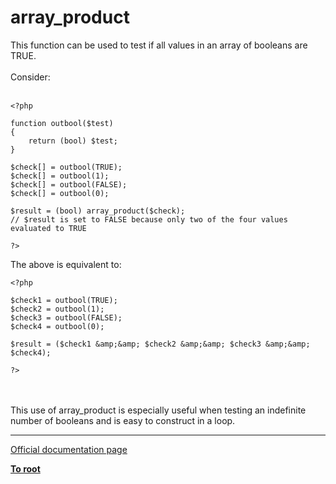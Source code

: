 # array_product



This function can be used to test if all values in an array of booleans are TRUE.<br><br>Consider:<br><br>

```
<?php

function outbool($test)
{
    return (bool) $test;
}

$check[] = outbool(TRUE);
$check[] = outbool(1);
$check[] = outbool(FALSE);
$check[] = outbool(0);

$result = (bool) array_product($check);
// $result is set to FALSE because only two of the four values evaluated to TRUE

?>
```


The above is equivalent to:



```
<?php

$check1 = outbool(TRUE);
$check2 = outbool(1);
$check3 = outbool(FALSE);
$check4 = outbool(0);

$result = ($check1 &amp;&amp; $check2 &amp;&amp; $check3 &amp;&amp; $check4);

?>
```
<br><br>This use of array_product is especially useful when testing an indefinite number of booleans and is easy to construct in a loop.  

---

[Official documentation page](https://www.php.net/manual/en/function.array-product.php)

**[To root](/README.md)**